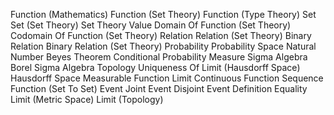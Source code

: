 Function (Mathematics)
Function (Set Theory)
Function (Type Theory)
Set
Set (Set Theory)
Set Theory
Value
Domain Of Function (Set Theory)
Codomain Of Function (Set Theory)
Relation
Relation (Set Theory)
Binary Relation
Binary Relation (Set Theory)
Probability
Probability Space
Natural Number
Beyes Theorem
Conditional Probability
Measure
Sigma Algebra
Borel Sigma Algebra
Topology
Uniqueness Of Limit (Hausdorff Space)
Hausdorff Space
Measurable Function
Limit
Continuous Function
Sequence
Function (Set To Set)
Event
Joint Event
Disjoint Event
Definition Equality
Limit (Metric Space)
Limit (Topology)